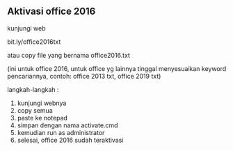 ## Aktivasi office 2016

kunjungi web

bit.ly/office2016txt

atau copy file yang bernama office2016.txt

(ini untuk office 2016, untuk office yg lainnya tinggal menyesuaikan keyword pencariannya, contoh: office 2013 txt, office 2019 txt)

langkah-langkah :

1. kunjungi webnya
2. copy semua
3. paste ke notepad
4. simpan dengan nama activate.cmd
5. kemudian run as administrator
6. selesai, office 2016 sudah teraktivasi
